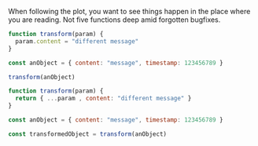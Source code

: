 When following the plot, you want to see things happen in the place where you are reading. Not five functions deep amid forgotten bugfixes. 

```js
function transform(param) {
  param.content = "different message"
}

const anObject = { content: "message", timestamp: 123456789 }

transform(anObject)
```

```js
function transform(param) {
  return { ...param , content: "different message" }
}

const anObject = { content: "message", timestamp: 123456789 }

const transformedObject = transform(anObject)
```
